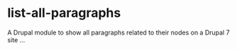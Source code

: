 # list-all-paragraphs
A Drupal module to show all paragraphs related to their nodes on a Drupal 7 site ... 
